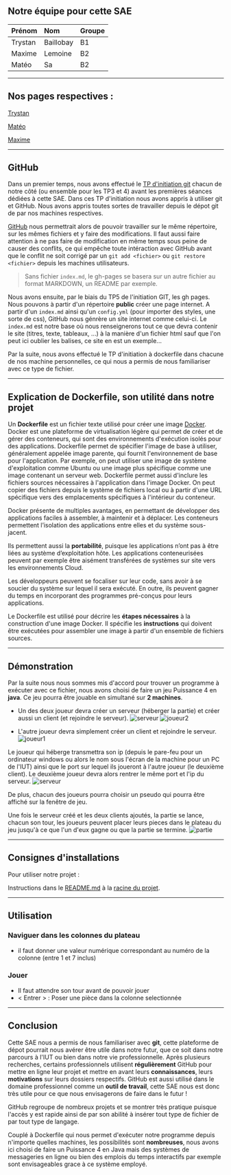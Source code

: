 ## Notre équipe pour cette SAE

| Prénom       | Nom               | Groupe |
|:-------------|:------------------|:-------|
| Trystan      | Baillobay         | B1     |
| Maxime       | Lemoine           | B2     |
| Matéo        | Sa                | B2     |

* * *

## Nos pages respectives :

[Trystan](https://github.com/ydroo)

[Matéo](https://github.com/MatKim76)

[Maxime](https://github.com/Maximeuuu)

* * *

## GitHub

Dans un premier temps, nous avons effectué le [TP d'initiation git](https://abderzah.github.io/Introduction-GIT) chacun de notre côté (ou ensemble pour les TP3 et 4) avant les premières séances dédiées 
à cette SAE. Dans ces TP d'initiation nous avons appris à utiliser git et GitHub. Nous avons appris toutes sortes de travailler depuis le dépot git de par
nos machines respectives.

[GitHub](https://github.com/) nous permettrait alors de pouvoir travailler sur le même répertoire, sur les mêmes fichiers et y faire des modifications. Il faut aussi faire 
attention à ne pas faire de modification en même temps sous peine de causer des conflits, ce qui empêche toute intéraction avec GitHub avant que le conflit 
ne soit corrigé par un ``git add <fichier>`` ou ``git restore <fichier>`` depuis les machines utilisateurs.

> Sans fichier ``index.md``, le gh-pages se basera sur un autre fichier au format MARKDOWN, un README par exemple.

Nous avons ensuite, par le biais du TP5 de l'initiation GIT, les gh pages. Nous pouvons à partir d'un répertoire **public** créer une page internet. A 
partir d'un ``index.md`` ainsi qu'un ``config.yml`` (pour importer des styles, une sorte de css), GitHub nous génrère un site internet comme celui-ci.
Le ``index.md`` est notre base où nous renseignerons tout ce que devra contenir le site (titres, texte, tableaux, ...) à la manière d'un fichier html sauf 
que l'on peut ici oublier les balises, ce site en est un exemple...

Par la suite, nous avons effectué le TP d'initiation à dockerfile dans chacune de nos machine personnelles, ce qui 
nous a permis de nous familiariser avec ce type de fichier. 

* * *

## Explication de Dockerfile, son utilité dans notre projet

Un **Dockerfile** est un fichier texte utilisé pour créer une image [Docker](https://www.docker.com/). Docker est une plateforme de virtualisation légère qui permet de créer et de gérer des conteneurs,
qui sont des environnements d'exécution isolés pour des applications. Dockerfile permet de spécifier l'image de base à utiliser, généralement appelée image parente,
qui fournit l'environnement de base pour l'application. Par exemple, on peut utiliser une image de système d'exploitation comme Ubuntu ou une image plus spécifique
comme une image contenant un serveur web. Dockerfile permet aussi d'inclure les fichiers sources nécessaires à l'application dans l'image Docker.
On peut copier des fichiers depuis le système de fichiers local ou à partir d'une URL spécifique vers des emplacements spécifiques à l'intérieur du conteneur.

Docker présente de multiples avantages, en permettant de développer des applications faciles à assembler, à maintenir et à déplacer. Les conteneurs 
permettent l’isolation des applications entre elles et du système sous-jacent.

Ils permettent aussi la **portabilité**, puisque les applications n’ont pas à être liées au système d’exploitation hôte. Les applications conteneurisées 
peuvent par exemple être aisément transférées de systèmes sur site vers les environnements Cloud.

Les développeurs peuvent se focaliser sur leur code, sans avoir à se soucier du système sur lequel il sera exécuté. En outre, ils peuvent gagner du temps 
en incorporant des programmes pré-conçus pour leurs applications.

Le Dockerfile est utilisé pour décrire les **étapes nécessaires** à la construction d'une image Docker. Il spécifie les **instructions** qui doivent être exécutées pour assembler
une image à partir d'un ensemble de fichiers sources.

* * *

## Démonstration

Par la suite nous nous sommes mis d'accord pour trouver un programme à exécuter avec ce fichier, nous avons choisi de faire un jeu Puissance 4 en **java**. Ce jeu pourra être jouable en simultané sur **2 machines**.
- Un des deux joueur devra créer un serveur (héberger la partie) et créer aussi un client (et rejoindre le serveur). 
![serveur](https://github.com/MatKim76/docker-sae203/blob/gh-pages/images/interface_serveur.png)
![joueur2](https://github.com/MatKim76/docker-sae203/blob/gh-pages/images/interface_joueur1.png)

- L'autre joueur devra simplement créer un client et rejoindre le serveur.
![joueur1](https://github.com/MatKim76/docker-sae203/blob/gh-pages/images/interface_joueur2.png)

Le joueur qui héberge transmettra son ip (depuis le pare-feu pour un ordinateur windows ou alors le 
nom sous l'écran de la machine pour un PC de l'IUT) ainsi que le port sur lequel ils joueront à l'autre joueur (le deuxième client).
Le deuxième joueur devra alors rentrer le même port et l'ip du serveur. 
![serveur](https://github.com/MatKim76/docker-sae203/blob/gh-pages/images/ip_serveur.png)

De plus, chacun des joueurs pourra choisir un pseudo qui pourra être affiché sur la fenêtre de jeu.

Une fois le serveur créé et les deux clients ajoutés, la partie se lance, chacun son tour, les joueurs peuvent placer leurs pieces dans le plateau du jeu jusqu'à ce que l'un d'eux gagne ou que la partie se termine.
![partie](https://github.com/MatKim76/docker-sae203/blob/gh-pages/images/partie_2joueurs.png)

* * *

## Consignes d'installations

Pour utiliser notre projet :

Instructions dans le [README.md](https://github.com/MatKim76/docker-sae203/blob/main/README.md) à la [racine du projet](https://github.com/MatKim76/docker-sae203).

* * *

## Utilisation

### Naviguer dans les colonnes du plateau
- il faut donner une valeur numérique correspondant au numéro de la colonne (entre 1 et 7 inclus)

### Jouer
- Il faut attendre son tour avant de pouvoir jouer
- < Entrer >    : Poser une pièce dans la colonne selectionnée

* * *

## Conclusion

Cette SAE nous a permis de nous familiariser avec **git**, cette plateforme de dépot pourrait nous avérer être utile dans notre 
futur, que ce soit dans notre parcours à l'IUT ou bien dans notre vie professionnelle. Après plusieurs recherches, certains professionnels utilisent **régulièrement**
GitHub pour mettre en ligne leur projet et mettre en avant leurs **connaissances**, leurs **motivations** sur leurs dossiers respectifs. GitHub est aussi utilisé dans le domaine
professionnel comme un **outil de travail**, cette SAE nous est donc très utile pour ce que nous envisagerons de faire dans le futur !

GitHub regroupe de nombreux projets et se montrer très pratique puisque l'accès y est rapide ainsi de par son abilité à insérer tout type de fichier de par tout type de langage.

Couplé à Dockerfile qui nous permet d'exécuter notre programme depuis n'importe quelles machines, les possibilités sont 
**nombreuses**, nous avons ici choisi de faire un Puissance 4 en Java mais des systèmes de messageries en ligne ou bien des emplois du temps interactifs par exemple
sont envisageables grace à ce système employé.
